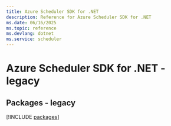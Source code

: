```yaml
---
title: Azure Scheduler SDK for .NET
description: Reference for Azure Scheduler SDK for .NET
ms.date: 06/16/2025
ms.topic: reference
ms.devlang: dotnet
ms.service: scheduler
---
```

# Azure Scheduler SDK for .NET - legacy
## Packages - legacy
[!INCLUDE [packages](scheduler-index.md)]